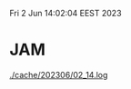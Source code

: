 Fri  2 Jun 14:02:04 EEST 2023
# JAM
<a href='./cache/202306/02_14.log'>./cache/202306/02_14.log</a>
